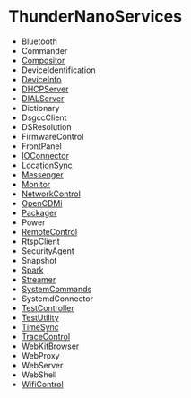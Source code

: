 # ThunderNanoServices
* Bluetooth
* Commander
* [Compositor](Compositor/doc/CompositorPlugin.md)
* DeviceIdentification
* [DeviceInfo](DeviceInfo/doc/DeviceInfoPlugin.md)
* [DHCPServer](DHCPServer/doc/DHCPServerPlugin.md)
* [DIALServer](DIALServer/doc/DIALServerPlugin.md)
* Dictionary
* DsgccClient
* DSResolution
* FirmwareControl
* FrontPanel
* [IOConnector](IOConnector/doc/IOConnectorPlugin.md)
* [LocationSync](LocationSync/doc/LocationSyncPlugin.md)
* [Messenger](Messenger/doc/MessengerPlugin.md)
* [Monitor](Monitor/doc/MonitorPlugin.md)
* [NetworkControl](NetworkControl/doc/NetworkControlPlugin.md)
* [OpenCDMi](OpenCDMi/doc/OpenCDMiPlugin.md)
* [Packager](Packager/doc/PackagerPlugin.md)
* Power
* [RemoteControl](RemoteControl/doc/RemoteControlPlugin.md)
* RtspClient
* SecurityAgent
* Snapshot
* [Spark](Spark/doc/SparkPlugin.md)
* [Streamer](Streamer/doc/StreamerPlugin.md)
* [SystemCommands](SystemCommands/doc/SystemCommandsPlugin.md)
* SystemdConnector
* [TestController](examples/TestController/doc/TestControllerPlugin.md)
* [TestUtility](examples/TestUtility/doc/TestUtilityPlugin.md)
* [TimeSync](TimeSync/doc/TimeSyncPlugin.md)
* [TraceControl](TraceControl/doc/TraceControlPlugin.md)
* [WebKitBrowser](WebKitBrowser/doc/WebKitBrowserPlugin.md)
* WebProxy
* WebServer
* WebShell
* [WifiControl](WifiControl/doc/WifiControlPlugin.md)
